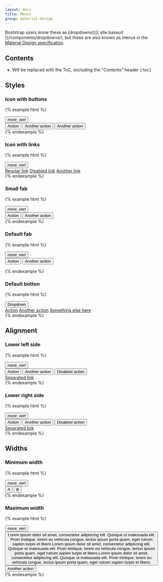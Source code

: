 ```yaml
---
layout: docs
title: Menus
group: material-design
---
```


Bootstrap users know these as [dropdowns]({{ site.baseurl }}/components/dropdowns/), but these are also known as menus in the [Material Design specification](https://www.google.com/design/spec/components/menus.html#menus-specs).

## Contents

* Will be replaced with the ToC, excluding the "Contents" header
{:toc}

## Styles

### Icon with buttons
{% example html %}
<div class="dropdown">
  <button class="btn bmd-btn-icon dropdown-toggle" type="button" id="ex1" data-toggle="dropdown" aria-haspopup="true" aria-expanded="false">
    <i class="material-icons">more_vert</i>
  </button>
  <div class="dropdown-menu dropdown-menu-left" aria-labelledby="ex1">
    <button class="dropdown-item" type="button">Action</button>
    <button class="dropdown-item disabled" type="button">Another action</button>
    <button class="dropdown-item" type="button">Another action</button>
  </div>
</div>
{% endexample %}

### Icon with links
{% example html %}
<div class="btn-group">
  <button class="btn bmd-btn-icon dropdown-toggle" type="button" id="ex2" data-toggle="dropdown" aria-haspopup="true" aria-expanded="false">
    <i class="material-icons">more_vert</i>
  </button>  
  <div class="dropdown-menu dropdown-menu-left" aria-labelledby="ex2">
    <a class="dropdown-item" href="#">Regular link</a>
    <a class="dropdown-item disabled" href="#">Disabled link</a>
    <a class="dropdown-item" href="#">Another link</a>
  </div>
</div>
{% endexample %}

### Small fab
{% example html %}
<div class="btn-group">
  <button class="btn bmd-btn-fab bmd-btn-fab-sm dropdown-toggle" type="button" id="ex3" data-toggle="dropdown" aria-haspopup="true" aria-expanded="false">
    <i class="material-icons">more_vert</i>
  </button>
  <div class="dropdown-menu  dropdown-menu-left" aria-labelledby="ex3">
    <button class="dropdown-item" type="button">Action</button>
    <button class="dropdown-item" type="button">Another action</button>
  </div>
</div>
{% endexample %}

### Default fab
{% example html %}
<div class="btn-group">
  <button class="btn bmd-btn-fab dropdown-toggle" type="button" id="ex4" data-toggle="dropdown" aria-haspopup="true" aria-expanded="false">
    <i class="material-icons">more_vert</i>
  </button>
  <div class="dropdown-menu dropdown-menu-left" aria-labelledby="ex4">
    <button class="dropdown-item" type="button">Action</button>
    <button class="dropdown-item" type="button">Another action</button>
  </div>
</div>

{% endexample %}

### Default button
{% example html %}
<div class="btn-group">
  <button class="btn dropdown-toggle" type="button" id="buttonMenu1" data-toggle="dropdown" aria-haspopup="true" aria-expanded="false">
    Dropdown
  </button>
  <div class="dropdown-menu" aria-labelledby="buttonMenu1">
    <a class="dropdown-item" href="#">Action</a>
    <a class="dropdown-item" href="#">Another action</a>
    <a class="dropdown-item" href="#">Something else here</a>
  </div>
</div>
{% endexample %}


## Alignment

### Lower left side
{% example html %}
<div class="btn-group">
  <button class="btn bmd-btn-icon dropdown-toggle" type="button" id="ll1" data-toggle="dropdown" aria-haspopup="true" aria-expanded="false">
    <i class="material-icons">more_vert</i>
  </button>
  <div class="dropdown-menu dropdown-menu-left" aria-labelledby="ll1">
    <button class="dropdown-item" type="button">Action</button>
    <button class="dropdown-item" type="button">Another action</button>
    <button class="dropdown-item disabled" type="button">Disabled action</button>
    <div class="dropdown-divider"> </div>
    <a class="dropdown-item" href="#">Separated link</a>
  </div>
</div>
{% endexample %}

### Lower right side

{% example html %}
<div class="dropdown pull-xs-right">
  <button class="btn bmd-btn-icon dropdown-toggle" type="button" id="lr1" data-toggle="dropdown" aria-haspopup="true" aria-expanded="false">
    <i class="material-icons">more_vert</i>
  </button>
  <div class="dropdown-menu dropdown-menu-right" aria-labelledby="lr1">
    <button class="dropdown-item" type="button">Action</button>
    <button class="dropdown-item" type="button">Another action</button>
    <button class="dropdown-item disabled" type="button">Disabled action</button>
    <div class="dropdown-divider"> </div>
    <a class="dropdown-item" href="#">Separated link</a>
  </div>
</div>
{% endexample %}

## Widths

### Minimum width

{% example html %}
<div class="btn-group pull-xs-right">
  <button class="btn bmd-btn-icon dropdown-toggle" type="button" id="mw1" data-toggle="dropdown" aria-haspopup="true" aria-expanded="false">
    <i class="material-icons">more_vert</i>
  </button>
  <div class="dropdown-menu" aria-labelledby="mw1">
    <button class="dropdown-item" type="button">A</button>
    <button class="dropdown-item" type="button">B</button>
  </div>
</div>
{% endexample %}


### Maximum width

{% example html %}
<div class="btn-group pull-xs-right">
  <button class="btn bmd-btn-icon dropdown-toggle" type="button" id="mw2" data-toggle="dropdown" aria-haspopup="true" aria-expanded="false">
    <i class="material-icons">more_vert</i>
  </button>
  <div class="dropdown-menu" aria-labelledby="mw2">
    <button class="dropdown-item" type="button">Lorem ipsum dolor sit amet, consectetur adipiscing elit. Quisque ut malesuada elit. Proin tristique, lorem eu vehicula congue, lectus ipsum porta quam, eget rutrum sapien turpis et libero.Lorem ipsum dolor sit amet, consectetur adipiscing elit. Quisque ut malesuada elit. Proin tristique, lorem eu vehicula congue, lectus ipsum porta quam, eget rutrum sapien turpis et libero.Lorem ipsum dolor sit amet, consectetur adipiscing elit. Quisque ut malesuada elit. Proin tristique, lorem eu vehicula congue, lectus ipsum porta quam, eget rutrum sapien turpis et libero.</button>
    <button class="dropdown-item" type="button">Another action</button>
  </div>
</div>
{% endexample %}
